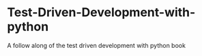 # Test-Driven-Development-with-python
A follow along of the test driven development with python book
